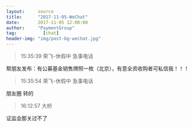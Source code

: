 ```yaml
---
layout:     source 
title:      "2017-11-05-WeChat"
date:       2017-11-05 12:00:00
author:     "PaymentGroup"
tag:		  [chat]
header-img: "img/post-bg-wechat.jpg"
---
```

> 15:35:39  荣飞-休假中 急事电话  
   
帮朋友发布：有公募基金销售牌照一枚（北京），有意全资收购者可私信我！！！  
   
> 15:35:54  荣飞-休假中 急事电话  
   
朋友圈  转的  
   
> 16:12:57  大桥  
   
证监会那关过不了  
   
